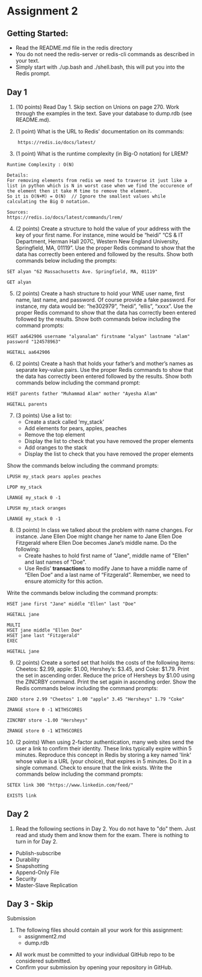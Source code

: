 # Assignment 2


## Getting Started:
  * Read the README.md file in the redis directory
  * You do not need the redis-server or redis-cli commands as described in your text.
  * Simply start with ./up.bash and ./shell.bash, this will put you into the Redis prompt.

## Day 1
1. (10 points) Read Day 1. Skip section on Unions on page 270. Work through the examples in the text. Save your database to dump.rdb (see README.md).


2. (1 point) What is the URL to Redis' documentation on its commands:
```
    https://redis.io/docs/latest/
```

3. (1 point) What is the runtime complexity (in Big-O notation) for LREM?
```
Runtime Complexity : O(N)

Details:
For removing elements from redis we need to traverse it just like a list in python which is N in worst case when we find the occurence of the element then it take M time to remove the element.
So it is O(N+M) = O(N)  // Ignore the smallest values while calculating the Big O notation.

Sources:
https://redis.io/docs/latest/commands/lrem/

```

4. (2 points) Create a structure to hold the value of your address with the key of your first name. For instance, mine would be “heidi”  “CS & IT Department, Herman Hall 207C, Western New England University, Springfield, MA, 01119”. Use the proper Redis command to show that the data has correctly been entered and followed by the results. Show both commands below including the prompts:
```
SET alyan "62 Massachusetts Ave. Springfield, MA, 01119"

GET alyan
```

5. (2 points) Create a hash structure to hold your WNE user name, first name, last name, and password. Of course provide a fake password. For instance, my data would be: “he302979”, “heidi”, “ellis”, “xxxx”.  Use the proper Redis command to show that the data has correctly been entered followed by the results. Show both commands below including the command prompts:

```
HSET aa642906 username "alyanalam" firstname "alyan" lastname "alam" password "124578963"

HGETALL aa642906
```

6. (2 points) Create a hash that holds your father’s and mother’s names as separate key-value pairs. Use the proper Redis commands to show that the data has correctly been entered followed by the results. Show both commands below including the command prompt:
```
HSET parents father "Muhammad Alam" mother "Ayesha Alam"

HGETALL parents
```

7. (3 points) Use a list to:
    * Create a stack called ‘my_stack’
    * Add elements for pears, apples, peaches
    * Remove the top element
    * Display the list to check that you have removed the proper elements
    * Add oranges to the stack
    * Display the list to check that you have removed the proper elements

Show the commands below including the command prompts:
```
LPUSH my_stack pears apples peaches

LPOP my_stack

LRANGE my_stack 0 -1

LPUSH my_stack oranges

LRANGE my_stack 0 -1

```

8.  (3 points)  In class we talked about the problem with name changes. For instance. Jane Ellen Doe might change her name to Jane Ellen Doe Fitzgerald where Ellen Doe becomes Jane’s middle name. Do the following:
    * Create hashes to hold first name of "Jane", middle name of "Ellen" and last names of "Doe".
    * Use Redis’ **transactions** to modify Jane to have a middle name of “Ellen Doe” and a last name of “Fitzgerald”. Remember, we need to ensure atomicity for this action.

Write the commands below including the command prompts:

```
HSET jane first "Jane" middle "Ellen" last "Doe"

HGETALL jane

MULTI
HSET jane middle "Ellen Doe"
HSET jane last "Fitzgerald"
EXEC

HGETALL jane

```

9. (2 points) Create a sorted set that holds the costs of the following items:  Cheetos: $2.99, apple: $1.00, Hershey’s: $3.45, and Coke: $1.79.  Print the set in ascending order.  Reduce the price of Hersheys by $1.00 using the ZINCRBY command. Print the set again in ascending order. Show the Redis commands below including the command prompts:
```
ZADD store 2.99 "Cheetos" 1.00 "apple" 3.45 "Hersheys" 1.79 "Coke"

ZRANGE store 0 -1 WITHSCORES

ZINCRBY store -1.00 "Hersheys"

ZRANGE store 0 -1 WITHSCORES

```

10. (2 points) When using 2-factor authentication, many web sites send the user a link to confirm their identity. These links typically expire within 5 minutes. Reproduce this concept in Redis by storing a key named 'link' whose value is a URL (your choice), that expires in 5 minutes. Do it in a single command. Check to ensure that the link exists. Write the commands below including the command prompts:
```
SETEX link 300 "https://www.linkedin.com/feed/"

EXISTS link
```

## Day 2

1. Read the following sections in Day 2. You do not have to "do" them. Just read and study them and know them for the exam. There is nothing to turn in for Day 2.

* Publish-subscribe
* Durability
* Snapshotting
* Append-Only File
* Security
* Master-Slave Replication

## Day 3 - Skip

Submission
1. The following files should contain all your work for this assignment:
    * assignment2.md
    * dump.rdb

 * All work must be committed to your individual GitHub repo to be considered submitted.
 * Confirm your submission by opening your repository in GitHub.
